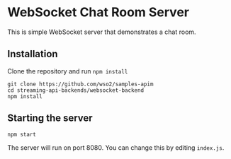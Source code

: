 # WebSocket Chat Room Server

This is simple WebSocket server that demonstrates a chat room.

## Installation

Clone the repository and run `npm install`

```
git clone https://github.com/wso2/samples-apim
cd streaming-api-backends/websocket-backend
npm install
```

## Starting the server

```
npm start
```

The server will run on port 8080. You can change this by editing `index.js`.
